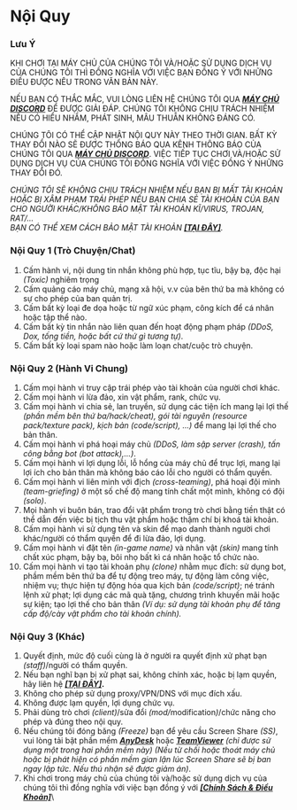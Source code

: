 # Nội Quy

### **Lưu Ý**

KHI CHƠI TẠI MÁY CHỦ CỦA CHÚNG TÔI VÀ/HOẶC SỬ DỤNG DỊCH VỤ CỦA CHÚNG TÔI THÌ ĐỒNG NGHĨA VỚI VIỆC BẠN ĐỒNG Ý VỚI NHỮNG ĐIỀU ĐƯỢC NÊU TRONG VĂN BẢN NÀY.

NẾU BẠN CÓ THẮC MẮC, VUI LÒNG LIÊN HỆ CHÚNG TÔI QUA [_**MÁY CHỦ DISCORD**_](../) ĐỂ ĐƯỢC GIẢI ĐÁP. CHÚNG TÔI KHÔNG CHỊU TRÁCH NHIỆM NẾU CÓ HIỂU NHẦM, PHÁT SINH, MÂU THUẪN KHÔNG ĐÁNG CÓ.

CHÚNG TÔI CÓ THỂ CẬP NHẬT NỘI QUY NÀY THEO THỜI GIAN. BẤT KỲ THAY ĐỔI NÀO SẼ ĐƯỢC THÔNG BÁO QUA KÊNH THÔNG BÁO CỦA CHÚNG TÔI QUA [_**MÁY CHỦ DISCORD**_](../). VIỆC TIẾP TỤC CHƠI VÀ/HOẶC SỬ DỤNG DỊCH VỤ CỦA CHÚNG TÔI ĐỒNG NGHĨA VỚI VIỆC ĐỒNG Ý NHỮNG THAY ĐỔI ĐÓ.

_CHÚNG TÔI SẼ KHÔNG CHỊU TRÁCH NHIỆM NẾU BẠN BỊ MẤT TÀI KHOẢN HOẶC BỊ XÂM PHẠM TRÁI PHÉP NẾU BẠN CHIA SẺ TÀI KHOẢN CỦA BẠN CHO NGƯỜI KHÁC/KHÔNG BẢO MẬT TÀI KHOẢN KĨ/VIRUS, TROJAN, RAT/..._\
_BẠN CÓ THỂ XEM CÁCH BẢO MẬT TÀI KHOẢN_ [_**\[TẠI ĐÂY\]**_](../huong-dan/cach-bao-mat-tai-khoan.md)_._

### **Nội Quy 1 (Trò Chuyện/Chat)**

1. Cấm hành vi, nội dung tin nhắn không phù hợp, tục tĩu, bậy bạ, độc hại _(Toxic)_ nghiêm trọng
2. Cấm quảng cáo máy chủ, mạng xã hội, v.v của bên thứ ba mà không có sự cho phép của ban quản trị.
3. Cấm bất kỳ loại đe dọa hoặc từ ngữ xúc phạm, công kích để cá nhân hoặc tập thể nào.
4. Cấm bất kỳ tin nhắn nào liên quan đến hoạt động phạm pháp _(DDoS, Dox, tống tiền, hoặc bất cứ thứ gì tương tự)_.
5. Cấm bất kỳ loại spam nào hoặc làm loạn chat/cuộc trò chuyện.

### **Nội Quy 2 (Hành Vi Chung)**

1. Cấm mọi hành vi truy cập trái phép vào tài khoản của người chơi khác.
2. Cấm mọi hành vi lừa đảo, xin vật phẩm, rank, chức vụ.
3. Cấm mọi hành vi chia sẻ, lan truyền, sử dụng các tiện ích mang lại lợi thế _(phần mềm bên thứ ba/hack/cheat), gói tài nguyên (resource pack/texture pack), kịch bản (code/script), ...)_ để mang lại lợi thế cho bản thân.
4. Cấm mọi hành vi phá hoại máy chủ _(DDoS, làm sập server (crash), tấn công bằng bot (bot attack),...)_.
5. Cấm mọi hành vi lợi dụng lỗi, lỗ hổng của máy chủ để trục lợi, mang lại lợi ích cho bản thân mà không báo cáo lỗi cho người có thẩm quyền.
6. Cấm mọi hành vi liên minh với địch _(cross-teaming)_, phá hoại đội mình _(team-griefing)_ ở một số chế độ mang tính chất một mình, không có đội _(solo)_.
7. Mọi hành vi buôn bán, trao đổi vật phẩm trong trò chơi bằng tiền thật có thể dẫn đến việc bị tịch thu vật phẩm hoặc thậm chí bị khoá tài khoản.
8. Cấm mọi hành vi sử dụng tên và skin để mạo danh thành người chơi khác/người có thẩm quyền để đi lừa đảo, lợi dụng.
9. Cấm mọi hành vi đặt tên _(in-game name)_ và nhân vật _(skin)_ mang tính chất xúc phạm, bậy bạ, bôi nhọ bất kì cá nhân hoặc tổ chức nào.
10. Cấm mọi hành vi tạo tài khoản phụ _(clone)_ nhằm mục đích: sử dụng bot, phầm mềm bên thứ ba để tự động treo máy, tự động làm công việc, nhiệm vụ; thực hiện tự động hóa qua kịch bản _(code/script)_; né tránh lệnh xử phạt; lợi dụng các mã quà tặng, chương trình khuyến mãi hoặc sự kiện; tạo lợi thế cho bản thân _(Ví dụ: sử dụng tài khoản phụ để tăng cấp độ/cày vật phẩm cho tài khoản chính)._

### **Nội Quy 3 (Khác)**&#x20;

1. Quyết định, mức độ cuối cùng là ở người ra quyết định xử phạt bạn _(staff)_/người có thẩm quyền.
2. Nếu bạn nghĩ bạn bị xử phạt sai, không chính xác, hoặc bị lạm quyền, hãy liên hệ [_**\[TẠI ĐÂY\]**_](../)**.**
3. Không cho phép sử dụng proxy/VPN/DNS với mục đích xấu.
4. Không được lạm quyền, lợi dụng chức vụ.
5. Phải dùng trò chơi _(client)_/sửa đổi _(mod/_&#x6D;odificatio&#x6E;_)_/chức năng cho phép và đúng theo nội quy.
6. Nếu chúng tôi đóng băng _(Freeze)_ bạn để yêu cầu Screen Share _(SS)_, vui lòng tải bật phần mềm [_**AnyDesk**_](https://anydesk.com) hoặc [_**TeamViewer**_](https://www.teamviewer.com/) _(chỉ được sử dụng một trong hai phần mềm này) (Nếu từ chối hoặc thoát máy chủ hoặc bị phát hiện có phần mềm gian lận lúc Screen Share sẽ bị ban ngay lập tức. Nếu thú nhận sẽ được giảm án)_.
7. Khi chơi trong máy chủ của chúng tôi và/hoặc sử dụng dịch vụ của chúng tôi thì đồng nghĩa với việc bạn đồng ý với [_**\[Chính Sách & Điều Khoản\]**_](chinh-sach-and-dieu-khoan.md)\

